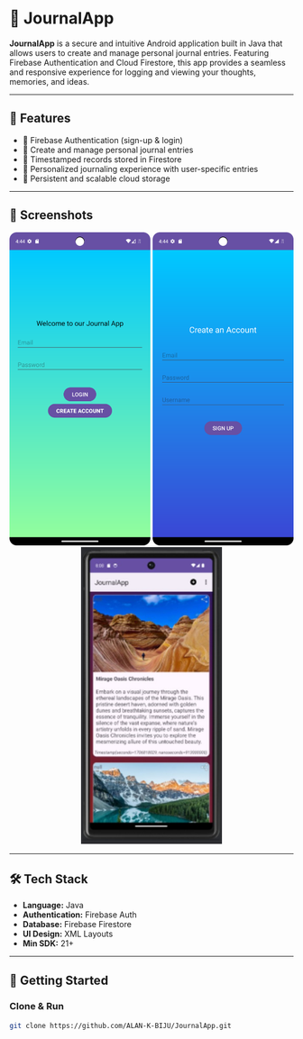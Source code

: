 # 📔 JournalApp

**JournalApp** is a secure and intuitive Android application built in Java that allows users to create and manage personal journal entries. Featuring Firebase Authentication and Cloud Firestore, this app provides a seamless and responsive experience for logging and viewing your thoughts, memories, and ideas.

---

## 🎯 Features

- 🔐 Firebase Authentication (sign-up & login)
- 📝 Create and manage personal journal entries
- 📅 Timestamped records stored in Firestore
- 🧠 Personalized journaling experience with user-specific entries
- 💾 Persistent and scalable cloud storage

---

## 📸 Screenshots

<p align="center">
  <img src="https://github.com/ALAN-K-BIJU/JournalApp/blob/main/screenshots/login.png" alt="Login Screen" width="250"/>
  <img src="https://github.com/ALAN-K-BIJU/JournalApp/blob/main/screenshots/account.png" alt="Account Screen" width="250"/>
  <img src="https://github.com/ALAN-K-BIJU/JournalApp/blob/main/screenshots/journal.jpg" alt="Journal Entry Screen" width="250"/>
</p>

---

## 🛠️ Tech Stack

- **Language:** Java  
- **Authentication:** Firebase Auth  
- **Database:** Firebase Firestore  
- **UI Design:** XML Layouts  
- **Min SDK:** 21+

---

## 🚀 Getting Started

### Clone & Run
```bash
git clone https://github.com/ALAN-K-BIJU/JournalApp.git
